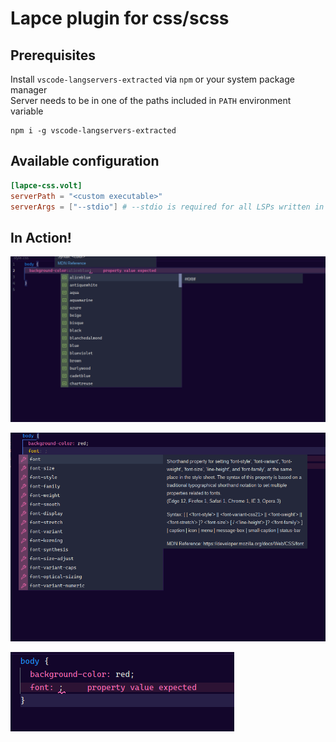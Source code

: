 # Lapce plugin for css/scss

## Prerequisites

Install `vscode-langservers-extracted` via `npm` or your system package manager  
Server needs to be in one of the paths included in `PATH` environment variable

```
npm i -g vscode-langservers-extracted
```

## Available configuration

```toml
[lapce-css.volt]
serverPath = "<custom executable>"
serverArgs = ["--stdio"] # --stdio is required for all LSPs written in nodejs
```
## In Action!
![Css demo](./assets/css.png)
>
![Css demo](./assets/css2.png)
>
![Css demo](./assets/err.png)
>
